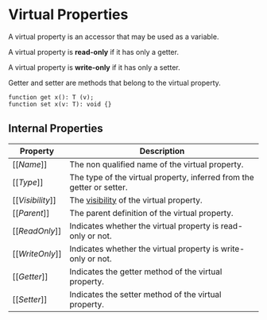 # Virtual Properties

A virtual property is an accessor that may be used as a variable.

A virtual property is **read-only** if it has only a getter.

A virtual property is **write-only** if it has only a setter.

Getter and setter are methods that belong to the virtual property.

```
function get x(): T (v);
function set x(v: T): void {}
```

## Internal Properties

| Property | Description |
| -------- | ----------- |
| \[\[*Name*\]\] | The non qualified name of the virtual property. |
| \[\[*Type*\]\] | The type of the virtual property, inferred from the getter or setter. |
| \[\[*Visibility*\]\] | The [visibility](#sec-visibility) of the virtual property. |
| \[\[*Parent*\]\] | The parent definition of the virtual property. |
| \[\[*ReadOnly*\]\] | Indicates whether the virtual property is read-only or not. |
| \[\[*WriteOnly*\]\] | Indicates whether the virtual property is write-only or not. |
| \[\[*Getter*\]\] | Indicates the getter method of the virtual property. |
| \[\[*Setter*\]\] | Indicates the setter method of the virtual property. |